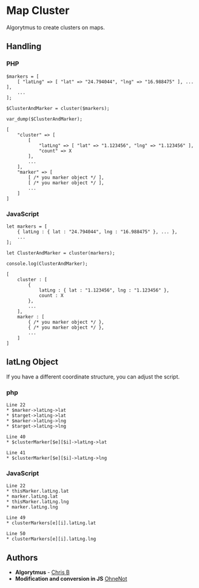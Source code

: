 # Map Cluster

Algorytmus to create clusters on maps.

## Handling

### PHP
```
$markers = [
    [ "latLng" => [ "lat" => "24.794044", "lng" => "16.988475" ], ... ],
    ...
];

$ClusterAndMarker = cluster($markers);

var_dump($ClusterAndMarker);
```
```
[
    "cluster" => [
        [
            "latLng" => [ "lat" => "1.123456", "lng" => "1.123456" ],
            "count" => X
        ],
        ...
    ],
    "marker" => [
        [ /* you marker object */ ],
        [ /* you marker object */ ],
        ...
    ]
]
```

### JavaScript
```
let markers = [
    { latLng : { lat : "24.794044", lng : "16.988475" }, ... },
    ...
];

let ClusterAndMarker = cluster(markers);

console.log(ClusterAndMarker);
```
```
[
    cluster : [
        {
            latLng : { lat : "1.123456", lng : "1.123456" },
            count : X
        },
        ...
    ],
    marker : [
        { /* you marker object */ },
        { /* you marker object */ },
        ...
    ]
]
```

## latLng Object

If you have a different coordinate structure, you can adjust the script.

### php
```
Line 22
* $marker->latLng->lat
* $target->latLng->lat
* $marker->latLng->lng
* $target->latLng->lng

Line 40
* $clusterMarker[$e][$i]->latLng->lat

Line 41
* $clusterMarker[$e][$i]->latLng->lng
```

### JavaScript
```
Line 22
* thisMarker.latLng.lat
* marker.latLng.lat
* thisMarker.latLng.lng
* marker.latLng.lng

Line 49
* clusterMarkers[e][i].latLng.lat

Line 50
* clusterMarkers[e][i].latLng.lng
```

## Authors

* **Algorytmus** - [Chris B](https://stackoverflow.com/questions/1434222/map-clustering-algorithm)
* **Modification and conversion in JS** [OhneNot](https://github.com/OhneNot)
